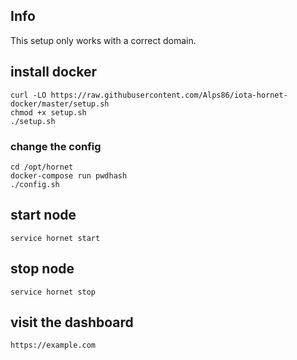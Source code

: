 ## Info
This setup only works with a correct domain.

## install docker
```console
curl -LO https://raw.githubusercontent.com/Alps86/iota-hornet-docker/master/setup.sh
chmod +x setup.sh
./setup.sh
```

### change the config
```console
cd /opt/hornet
docker-compose run pwdhash
./config.sh
```

## start node
```console
service hornet start
```

## stop node
```console
service hornet stop
```

## visit the dashboard
```console
https://example.com
```
